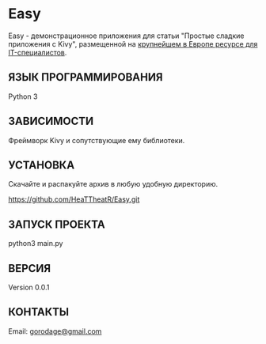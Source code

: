 Easy
============

Easy - демонстрационное приложения для статьи "Простые сладкие приложения с Kivy",
размещенной на [крупнейшем в Европе ресурсе для IT-специалистов](https://habrahabr.ru).

ЯЗЫК ПРОГРАММИРОВАНИЯ
---------------------
Python 3

ЗАВИСИМОСТИ
-----------
Фреймворк Kivy и сопутствующие ему библиотеки.

УСТАНОВКА
---------
Скачайте и распакуйте архив в любую удобную директорию.

https://github.com/HeaTTheatR/Easy.git

ЗАПУСК ПРОЕКТА
--------------
python3 main.py

ВЕРСИЯ
------
Version 0.0.1

КОНТАКТЫ
--------
Email: gorodage@gmail.com
